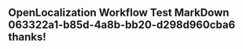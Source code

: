 <properties
ms.topic="hero-topic"
ms.test1="hero-topic"
ms.test2="test"/>

## OpenLocalization Workflow Test MarkDown 063322a1-b85d-4a8b-bb20-d298d960cba6 thanks!
